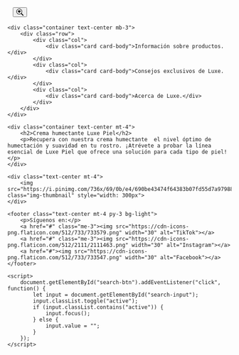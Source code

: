 <!DOCTYPE html>
<html lang="es">
<head>
    <meta charset="UTF-8">
    <meta name="viewport" content="width=device-width, initial-scale=1.0">
    <title>Interfaz con Bootstrap</title>
    <link href="https://cdn.jsdelivr.net/npm/bootstrap@5.3.3/dist/css/bootstrap.min.css" rel="stylesheet">
    <script src="https://cdn.jsdelivr.net/npm/bootstrap@5.3.3/dist/js/bootstrap.bundle.min.js"></script>
    <style>
        .search-box {
            width: 0;
            opacity: 0;
            transition: width 0.4s ease, opacity 0.4s ease;
            overflow: hidden;
        }
        .search-box.active {
            width: 200px;
            opacity: 1;
        }
    </style>
</head>
<body class="container">
    <nav class="navbar bg-light mb-4">
        <div class="container-fluid d-flex align-items-center justify-content-end">
            <form class="d-flex">
                <input type="text" class="form-control search-box me-2" id="search-input" placeholder="Escribe aquí...">
                <button class="btn btn-danger" id="search-btn">
                    <svg xmlns="http://www.w3.org/2000/svg" width="16" height="16" fill="currentColor" class="bi bi-search-heart" viewBox="0 0 16 16">
                        <path d="M6.5 4.482c1.664-1.673 5.825 1.254 0 5.018-5.825-3.764-1.664-6.69 0-5.018"/>
                        <path d="M13 6.5a6.47 6.47 0 0 1-1.258 3.844q.06.044.115.098l3.85 3.85a1 1 0 0 1-1.414 1.415l-3.85-3.85a1 1 0 0 1-.1-.115h.002A6.5 6.5 0 1 1 13 6.5M6.5 12a5.5 5.5 0 1 0 0-11 5.5 5.5 0 0 0 0 11"/>
                    </svg>
                </button>
            </form>
        </div>
    </nav>
    
    <div class="container text-center mb-3">
        <div class="row">
            <div class="col">
                <div class="card card-body">Información sobre productos.</div>
            </div>
            <div class="col">
                <div class="card card-body">Consejos exclusivos de Luxe.</div>
            </div>
            <div class="col">
                <div class="card card-body">Acerca de Luxe.</div>
            </div>
        </div>
    </div>
    
    <div class="container text-center mt-4">
        <h2>Crema humectante Luxe Piel</h2>
        <p>Recupera con nuestra crema humectante  el nivel óptimo de humectación y suavidad en tu rostro. ¡Atrévete a probar la línea esencial de Luxe Piel que ofrece una solución para cada tipo de piel!</p>
    </div>
    
    <div class="text-center mt-4">
        <img src="https://i.pinimg.com/736x/69/0b/e4/690be43474f64383b07fd55d7a979881.jpg" class="img-thumbnail" style="width: 300px">
    </div>
    
    <footer class="text-center mt-4 py-3 bg-light">
        <p>Síguenos en:</p>
        <a href="#" class="me-3"><img src="https://cdn-icons-png.flaticon.com/512/733/733579.png" width="30" alt="TikTok"></a>
        <a href="#" class="me-3"><img src="https://cdn-icons-png.flaticon.com/512/2111/2111463.png" width="30" alt="Instagram"></a>
        <a href="#"><img src="https://cdn-icons-png.flaticon.com/512/733/733547.png" width="30" alt="Facebook"></a>
    </footer>
    
    <script>
        document.getElementById("search-btn").addEventListener("click", function() {
            let input = document.getElementById("search-input");
            input.classList.toggle("active");
            if (input.classList.contains("active")) {
                input.focus();
            } else {
                input.value = "";
            }
        });
    </script>
</body>
</html>
